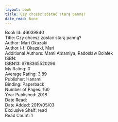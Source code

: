 ```yaml
---
layout: book
title: Czy chcesz zostać starą panną?
date_read: None
---
```


Book Id: 46039840<br />
Title: Czy chcesz zostać starą panną?<br />
Author: Mari Okazaki<br />
Author l-f: Okazaki, Mari<br />
Additional Authors: Mami Amamiya, Radosław Bolałek<br />
ISBN: <br />
ISBN13: 9788365520296<br />
My Rating: 0<br />
Average Rating: 3.89<br />
Publisher: Hanami<br />
Binding: Paperback<br />
Number of Pages: 160<br />
Year Published: 2018<br />
Date Read: <br />
Date Added: 2019/05/03<br />
Exclusive Shelf: read<br />
Read Count: 1<br />

